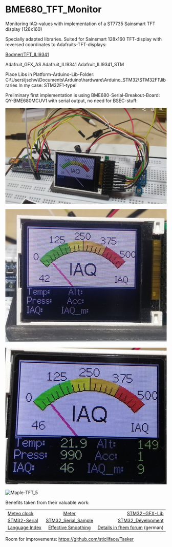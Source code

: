 # BME680_TFT_Monitor
Monitoring IAQ-values with implementation of a ST7735 Sainsmart TFT display (128x160)

Specially adapted libraries. Suited for Sainsmart 128x160 TFT-display with reversed coordinates to Adafruits-TFT-displays:

[Bodmer/TFT_ILI9341](https://github.com/Bodmer/TFT_ILI9341)

Adafruit_GFX_AS
Adafruit_ILI9341
Adafruit_ILI9341_STM

Place Libs in Platform-Arduino-Lib-Folder: C:\Users\jschw\Documents\Arduino\hardware\Arduino_STM32\STM32F1\libraries
In my case: STM32F1-type!

Preliminary first implementation is using BME680-Serial-Breakout-Board: QY-BME680MCUV1 with serial output,
no need for BSEC-stuff:

![Maple-TFT_2](https://raw.githubusercontent.com/juergs/BME680_TFT_Monitor/master/Maple-TFT_2.png)

![Maple-TFT_3](https://raw.githubusercontent.com/juergs/BME680_TFT_Monitor/master/Maple-TFT_3.png)

![Maple-TFT_4](https://raw.githubusercontent.com/juergs/BME680_TFT_Monitor/master/Maple-TFT_4.png)

![Maple-TFT_5](https://raw.githubusercontent.com/juergs/BME680_TFT_Monitor/Schematic_BME680-MapleMini_Sheet-1_20190126121640.png)


Benefits taken from their valuable work:

|               |               |       |
| ------------- |:-------------:| -----:|
| [Meteo clock](https://create.arduino.cc/projecthub/edr1924/gorgy-meteo-clock-1bfc49)      | [Meter](https://www.instructables.com/id/Arduino-sketch-for-a-retro-analogue-meter-graphic-/)| [STM32-GFX-Lib](https://github.com/victorpv/Arduino_STM32/tree/master/STM32F1/libraries) |
| [STM32-Serial](http://docs.leaflabs.com/static.leaflabs.com/pub/leaflabs/maple-docs/0.0.12/lang/api/serial.html)      | [STM32_Serial_Sample](https://github.com/rogerclarkmelbourne/Arduino_STM32/blob/master/STM32F1/libraries/A_STM32_Examples/examples/General/BlinkNcount/BlinkNcount.ino)      |   [STM32_Development](http://www.farrellf.com/) |
| [Language Index](http://docs.leaflabs.com/static.leaflabs.com/pub/leaflabs/maple-docs/0.0.12/language-index.html) | [Effective Smoothing](https://www.norwegiancreations.com/2016/08/double-exponential-moving-average-filter-speeding-up-the-ema/)      |    [Details in fhem forum](https://forum.fhem.de/index.php/topic,78619.435.html) (german)|

Room for improvements:
https://github.com/sticilface/Tasker



